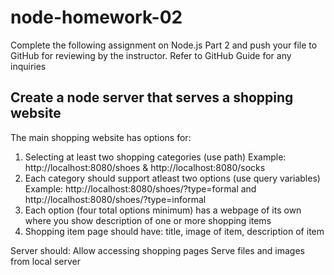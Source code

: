 # node-homework-02

Complete the following assignment on Node.js Part 2 and push your file to GitHub for reviewing by the instructor. Refer to GitHub Guide for any inquiries

## Create a node server that serves a shopping website
The main shopping website has options for:
1) Selecting at least two shopping categories (use path)
  Example: http://localhost:8080/shoes & http://localhost:8080/socks
2) Each category should support atleast two options (use query variables)
  Example: http://localhost:8080/shoes/?type=formal and http://localhost:8080/shoes/?type=informal
3) Each option (four total options minimum) has a webpage of its own where you show description of one or more shopping items
4) Shopping item page should have: title, image of item, description of item

Server should:
Allow accessing shopping pages
Serve files and images from local server
